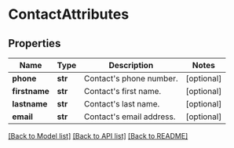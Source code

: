 # ContactAttributes

## Properties
Name | Type | Description | Notes
------------ | ------------- | ------------- | -------------
**phone** | **str** | Contact&#39;s phone number. | [optional] 
**firstname** | **str** | Contact&#39;s first name. | [optional] 
**lastname** | **str** | Contact&#39;s last name. | [optional] 
**email** | **str** | Contact&#39;s email address. | [optional] 

[[Back to Model list]](../README.md#documentation-for-models) [[Back to API list]](../README.md#documentation-for-api-endpoints) [[Back to README]](../README.md)


